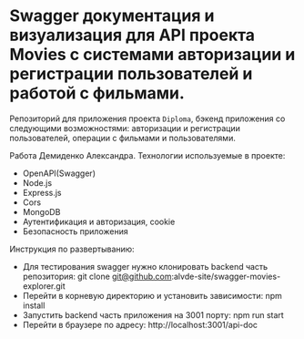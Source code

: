 # Swagger документация и визуализация для API проекта Movies с системами авторизации и регистрации пользователей и работой с фильмами.
Репозиторий для приложения проекта `Diploma`, бэкенд приложения со следующими возможностями: авторизации и регистрации пользователей, операции с фильмами и пользователями.

Работа Демиденко Александра.
Технологии используемые в проекте:
* OpenAPI(Swagger)
* Node.js
* Express.js
* Cors
* MongoDB
* Аутентификация и авторизация, cookie
* Безопасность приложения

Инструкция по развертыванию:
* Для тестирования swagger нужно клонировать backend часть репозитория: git clone git@github.com:alvde-site/swagger-movies-explorer.git
* Перейти в корневую директорию и установить зависимости: npm install
* Запустить backend часть приложения на 3001 порту: npm run start
* Перейти в браузере по адресу: http://localhost:3001/api-doc
